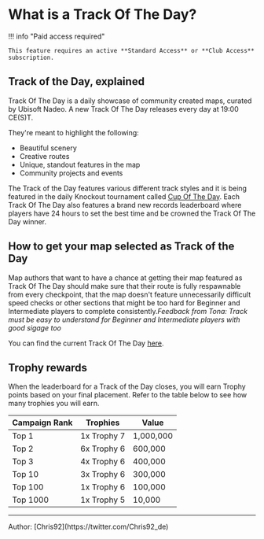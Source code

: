 # What is a Track Of The Day?

!!! info "Paid access required"

    This feature requires an active **Standard Access** or **Club Access** subscription.

## Track of the Day, explained

Track Of The Day is a daily showcase of community created maps, curated by Ubisoft Nadeo.
A new Track Of The Day releases every day at 19:00 CE(S)T.

They're meant to highlight the following:

- Beautiful scenery
- Creative routes
- Unique, standout features in the map
- Community projects and events

The Track of the Day features various different track styles and it is being featured in the daily Knockout tournament called [Cup Of The Day](/play/how-to-play-cotd). Each Track Of The Day also features a brand new records leaderboard where players have 24 hours to set the best time and be crowned the Track Of The Day winner.

## How to get your map selected as Track of the Day

Map authors that want to have a chance at getting their map featured as Track Of The Day should make sure that their route is fully respawnable from every checkpoint, that the map doesn't feature unnecessarily difficult speed checks or other sections that might be too hard for Beginner and Intermediate players to complete consistently._Feedback from Tona: Track must be easy to understand for Beginner and Intermediate players with good sigage too_

You can find the current Track Of The Day [here](https://www.trackmania.com/track-of-the-day).

## Trophy rewards

When the leaderboard for a Track of the Day closes, you will earn Trophy points based on your final placement. Refer to the table below to see how many trophies you will earn.

| Campaign Rank | Trophies    | Value     |
| ------------- | ----------- | --------- |
| Top 1         | 1x Trophy 7 | 1,000,000 |
| Top 2         | 6x Trophy 6 | 600,000   |
| Top 3         | 4x Trophy 6 | 400,000   |
| Top 10        | 3x Trophy 6 | 300,000   |
| Top 100       | 1x Trophy 6 | 100,000   |
| Top 1000      | 1x Trophy 5 | 10,000    |

<hr>
Author: [Chris92](https://twitter.com/Chris92_de)
